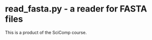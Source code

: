 read_fasta.py - a reader for FASTA files
========================================

This is a product of the SciComp course.
